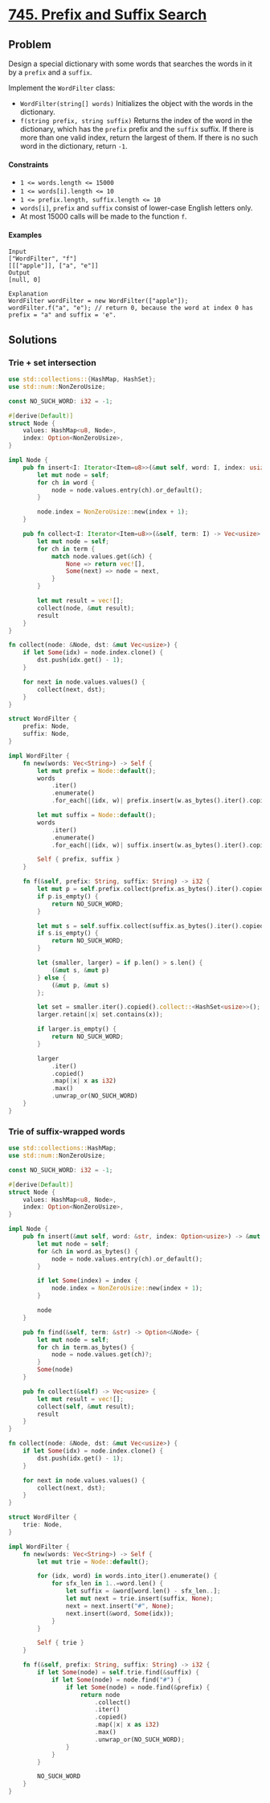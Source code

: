 # [745. Prefix and Suffix Search](https://leetcode.com/problems/prefix-and-suffix-search/)

## Problem

Design a special dictionary with some words that searches the words in it by
a `prefix` and a `suffix`.

Implement the `WordFilter` class:

* `WordFilter(string[] words)` Initializes the object with the words in the
  dictionary.
* `f(string prefix, string suffix)` Returns the index of the word in the
  dictionary, which has the `prefix` prefix and the `suffix` suffix. If there is
  more than one valid index, return the largest of them. If there is no such
  word in the dictionary, return `-1`.

#### Constraints

* `1 <= words.length <= 15000`
* `1 <= words[i].length <= 10`
* `1 <= prefix.length, suffix.length <= 10`
* `words[i]`, `prefix` and `suffix` consist of lower-case English letters only.
* At most 15000 calls will be made to the function `f`.

#### Examples

```text
Input
["WordFilter", "f"]
[[["apple"]], ["a", "e"]]
Output
[null, 0]
```

```text
Explanation
WordFilter wordFilter = new WordFilter(["apple"]);
wordFilter.f("a", "e"); // return 0, because the word at index 0 has prefix = "a" and suffix = 'e".
```

## Solutions

### Trie + set intersection

```rust
use std::collections::{HashMap, HashSet};
use std::num::NonZeroUsize;

const NO_SUCH_WORD: i32 = -1;

#[derive(Default)]
struct Node {
    values: HashMap<u8, Node>,
    index: Option<NonZeroUsize>,
}

impl Node {
    pub fn insert<I: Iterator<Item=u8>>(&mut self, word: I, index: usize) {
        let mut node = self;
        for ch in word {
            node = node.values.entry(ch).or_default();
        }

        node.index = NonZeroUsize::new(index + 1);
    }

    pub fn collect<I: Iterator<Item=u8>>(&self, term: I) -> Vec<usize> {
        let mut node = self;
        for ch in term {
            match node.values.get(&ch) {
                None => return vec![],
                Some(next) => node = next,
            }
        }

        let mut result = vec![];
        collect(node, &mut result);
        result
    }
}

fn collect(node: &Node, dst: &mut Vec<usize>) {
    if let Some(idx) = node.index.clone() {
        dst.push(idx.get() - 1);
    }

    for next in node.values.values() {
        collect(next, dst);
    }
}

struct WordFilter {
    prefix: Node,
    suffix: Node,
}

impl WordFilter {
    fn new(words: Vec<String>) -> Self {
        let mut prefix = Node::default();
        words
            .iter()
            .enumerate()
            .for_each(|(idx, w)| prefix.insert(w.as_bytes().iter().copied(), idx));

        let mut suffix = Node::default();
        words
            .iter()
            .enumerate()
            .for_each(|(idx, w)| suffix.insert(w.as_bytes().iter().copied().rev(), idx));

        Self { prefix, suffix }
    }

    fn f(&self, prefix: String, suffix: String) -> i32 {
        let mut p = self.prefix.collect(prefix.as_bytes().iter().copied());
        if p.is_empty() {
            return NO_SUCH_WORD;
        }

        let mut s = self.suffix.collect(suffix.as_bytes().iter().copied().rev());
        if s.is_empty() {
            return NO_SUCH_WORD;
        }

        let (smaller, larger) = if p.len() > s.len() {
            (&mut s, &mut p)
        } else {
            (&mut p, &mut s)
        };

        let set = smaller.iter().copied().collect::<HashSet<usize>>();
        larger.retain(|x| set.contains(x));

        if larger.is_empty() {
            return NO_SUCH_WORD;
        }

        larger
            .iter()
            .copied()
            .map(|x| x as i32)
            .max()
            .unwrap_or(NO_SUCH_WORD)
    }
}
```

### Trie of suffix-wrapped words

```rust
use std::collections::HashMap;
use std::num::NonZeroUsize;

const NO_SUCH_WORD: i32 = -1;

#[derive(Default)]
struct Node {
    values: HashMap<u8, Node>,
    index: Option<NonZeroUsize>,
}

impl Node {
    pub fn insert(&mut self, word: &str, index: Option<usize>) -> &mut Node {
        let mut node = self;
        for &ch in word.as_bytes() {
            node = node.values.entry(ch).or_default();
        }

        if let Some(index) = index {
            node.index = NonZeroUsize::new(index + 1);
        }

        node
    }

    pub fn find(&self, term: &str) -> Option<&Node> {
        let mut node = self;
        for ch in term.as_bytes() {
            node = node.values.get(ch)?;
        }
        Some(node)
    }

    pub fn collect(&self) -> Vec<usize> {
        let mut result = vec![];
        collect(self, &mut result);
        result
    }
}

fn collect(node: &Node, dst: &mut Vec<usize>) {
    if let Some(idx) = node.index.clone() {
        dst.push(idx.get() - 1);
    }

    for next in node.values.values() {
        collect(next, dst);
    }
}

struct WordFilter {
    trie: Node,
}

impl WordFilter {
    fn new(words: Vec<String>) -> Self {
        let mut trie = Node::default();

        for (idx, word) in words.into_iter().enumerate() {
            for sfx_len in 1..=word.len() {
                let suffix = &word[word.len() - sfx_len..];
                let mut next = trie.insert(suffix, None);
                next = next.insert("#", None);
                next.insert(&word, Some(idx));
            }
        }

        Self { trie }
    }

    fn f(&self, prefix: String, suffix: String) -> i32 {
        if let Some(node) = self.trie.find(&suffix) {
            if let Some(node) = node.find("#") {
                if let Some(node) = node.find(&prefix) {
                    return node
                        .collect()
                        .iter()
                        .copied()
                        .map(|x| x as i32)
                        .max()
                        .unwrap_or(NO_SUCH_WORD);
                }
            }
        }

        NO_SUCH_WORD
    }
}
```